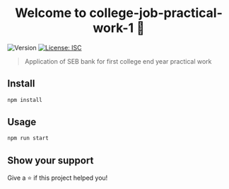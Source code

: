 <h1 align="center">Welcome to college-job-practical-work-1 👋</h1>
<p>
  <img alt="Version" src="https://img.shields.io/badge/version-1.0.0-blue.svg?cacheSeconds=2592000" />
  <a href="#" target="_blank">
    <img alt="License: ISC" src="https://img.shields.io/badge/License-ISC-yellow.svg" />
  </a>
</p>

> Application of SEB bank for first college end year practical work

## Install

```sh
npm install
```

## Usage

```sh
npm run start
```

## Show your support

Give a ⭐️ if this project helped you!
